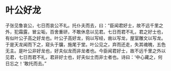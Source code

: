 # 叶公好龙

子张见鲁哀公，七日而哀公不礼。托仆夫而去，曰：“臣闻君好士，故不远千里之外，犯霜露，冒尘垢，百舍重研，不敢休息以见君。七日而君不礼，君之好士也，有似叶公子高之好龙也。叶公子高好龙，钩以写经，凿以写龙，屋室雕文以写龙。于是天龙闻而下之，窥头于牖，施尾于堂。叶公见之，弃而还走，失其魂魄，五色无主。是叶公非好龙也，好夫似龙而非龙者也。今臣闻君好士，故不远千里之外以见君，七日而君不礼，君非好士也，好夫似士而非士者也。诗曰：‘中心藏之，何日忘之！’敢托而去。”
 